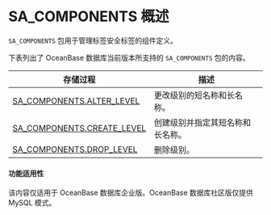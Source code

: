 SA_COMPONENTS 概述 
=====================================

`SA_COMPONENTS` 包用于管理标签安全标签的组件定义。

下表列出了 OceanBase 数据库当前版本所支持的 `SA_COMPONENTS` 包的内容。


|                                   存储过程                                    |      **描述**      |
|---------------------------------------------------------------------------|------------------|
| [SA_COMPONENTS.ALTER_LEVEL](2.sa-components-alter-level-oracle.md)  | 更改级别的短名称和长名称。    |
| [SA_COMPONENTS.CREATE_LEVEL](3.sa-components-create-level-oracle.md) | 创建级别并指定其短名称和长名称。 |
| [SA_COMPONENTS.DROP_LEVEL](4.sa-components-drop-level-oracle.md)   | 删除级别。            |


  <main id="notice" >
    <h4>功能适用性</h4>
    <p>该内容仅适用于 OceanBase 数据库企业版。OceanBase 数据库社区版仅提供 MySQL 模式。</p>
  </main>

